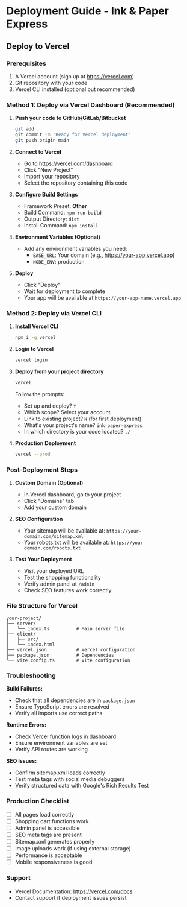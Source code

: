 # Deployment Guide - Ink & Paper Express

## Deploy to Vercel

### Prerequisites
1. A Vercel account (sign up at https://vercel.com)
2. Git repository with your code
3. Vercel CLI installed (optional but recommended)

### Method 1: Deploy via Vercel Dashboard (Recommended)

1. **Push your code to GitHub/GitLab/Bitbucket**
   ```bash
   git add .
   git commit -m "Ready for Vercel deployment"
   git push origin main
   ```

2. **Connect to Vercel**
   - Go to https://vercel.com/dashboard
   - Click "New Project"
   - Import your repository
   - Select the repository containing this code

3. **Configure Build Settings**
   - Framework Preset: **Other**
   - Build Command: `npm run build`
   - Output Directory: `dist`
   - Install Command: `npm install`

4. **Environment Variables (Optional)**
   - Add any environment variables you need:
     - `BASE_URL`: Your domain (e.g., https://your-app.vercel.app)
     - `NODE_ENV`: production

5. **Deploy**
   - Click "Deploy"
   - Wait for deployment to complete
   - Your app will be available at `https://your-app-name.vercel.app`

### Method 2: Deploy via Vercel CLI

1. **Install Vercel CLI**
   ```bash
   npm i -g vercel
   ```

2. **Login to Vercel**
   ```bash
   vercel login
   ```

3. **Deploy from your project directory**
   ```bash
   vercel
   ```
   
   Follow the prompts:
   - Set up and deploy? `Y`
   - Which scope? Select your account
   - Link to existing project? `N` (for first deployment)
   - What's your project's name? `ink-paper-express`
   - In which directory is your code located? `./`

4. **Production Deployment**
   ```bash
   vercel --prod
   ```

### Post-Deployment Steps

1. **Custom Domain (Optional)**
   - In Vercel dashboard, go to your project
   - Click "Domains" tab
   - Add your custom domain

2. **SEO Configuration**
   - Your sitemap will be available at: `https://your-domain.com/sitemap.xml`
   - Your robots.txt will be available at: `https://your-domain.com/robots.txt`

3. **Test Your Deployment**
   - Visit your deployed URL
   - Test the shopping functionality
   - Verify admin panel at `/admin`
   - Check SEO features work correctly

### File Structure for Vercel
```
your-project/
├── server/
│   └── index.ts          # Main server file
├── client/
│   ├── src/
│   └── index.html
├── vercel.json           # Vercel configuration
├── package.json          # Dependencies
└── vite.config.ts        # Vite configuration
```

### Troubleshooting

**Build Failures:**
- Check that all dependencies are in `package.json`
- Ensure TypeScript errors are resolved
- Verify all imports use correct paths

**Runtime Errors:**
- Check Vercel function logs in dashboard
- Ensure environment variables are set
- Verify API routes are working

**SEO Issues:**
- Confirm sitemap.xml loads correctly
- Test meta tags with social media debuggers
- Verify structured data with Google's Rich Results Test

### Production Checklist

- [ ] All pages load correctly
- [ ] Shopping cart functions work
- [ ] Admin panel is accessible
- [ ] SEO meta tags are present
- [ ] Sitemap.xml generates properly
- [ ] Image uploads work (if using external storage)
- [ ] Performance is acceptable
- [ ] Mobile responsiveness is good

### Support
- Vercel Documentation: https://vercel.com/docs
- Contact support if deployment issues persist